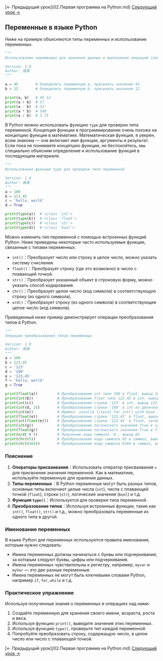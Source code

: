 [← Предыдущий урок](02.Первая программа на Python.md)   [Следующий урок →](04.Операторы.md)

## Переменные в языке Python

Ниже на примере объясняются типы переменных и использование переменных.

```python
"""
Использование переменных для хранения данных и выполнения операций сложения, вычитания, умножения и деления

Version: 1.0
Author: 骆昊
"""

a = 45        # Определить переменную a, присвоить значение 45
b = 12        # Определить переменную b, присвоить значение 12

print(a, b)   # 45 12
print(a + b)  # 57
print(a - b)  # 33
print(a * b)  # 540
print(a / b)  # 3.75
```

В Python можно использовать функцию `type` для проверки типа переменной. Концепция функции в программировании очень похожа на концепцию функции в математике. Математическая функция, я уверен, всем знакома — она включает имя функции, аргументы и результат. Если пока не понимаете концепцию функции, не беспокойтесь, мы специально объясним определение и использование функций в последующем материале.

```python
"""
Использование функции type для проверки типа переменной

Version: 1.0
Author: 骆昊
"""
a = 100
b = 123.45
c = 'hello, world'
d = True

print(type(a))  # <class 'int'>
print(type(b))  # <class 'float'>
print(type(c))  # <class 'str'>
print(type(d))  # <class 'bool'>
```

Можно изменить тип переменной с помощью встроенных функций Python. Ниже приведены некоторые часто используемые функции, связанные с типами переменных.

- `int()`：Преобразует число или строку в целое число, можно указать систему счисления.
- `float()`：Преобразует строку (где это возможно) в число с плавающей точкой.
- `str()`：Преобразует указанный объект в строковую форму, можно указать способ кодирования.
- `chr()`：Преобразует целое число (код символа) в соответствующую строку (из одного символа).
- `ord()`：Преобразует строку (из одного символа) в соответствующее целое число (код символа).

Приведенный ниже пример демонстрирует операции преобразования типов в Python.

```python
"""
Операции преобразования типов переменных

Version: 1.0
Author: 骆昊
"""
a = 100
b = 123.45
c = '123'
d = '100'
e = '123.45'
f = 'hello, world'
g = True

print(float(a))         # Преобразование int типа 100 в float, вывод 100.0
print(int(b))           # Преобразование float типа 123.45 в int, вывод 123
print(int(c))           # Преобразование строки '123' в int, вывод 123
print(int(d, 2))        # Преобразование строки '100' в int из двоичной формы, вывод 4
print(int(e))           # Ошибка: invalid literal for int() with base 10: '123.45'
print(float(e))         # Преобразование строки '123.45' в float, вывод 123.45
print(int(float(e)))    # Преобразование строки '123.45' в float, затем в int, вывод 123
print(int(g))           # Преобразование логического значения True в int, вывод 1
print(float(g))         # Преобразование логического значения True в float, вывод 1.0
print(ord('A'))         # Получение кода символа 'A', вывод 65
print(chr(65))          # Преобразование кода символа 65 в символ, вывод 'A'
print(chr(8364))        # Преобразование кода символа 8364 в символ, вывод '€'
```

### Пояснение

1. **Операторы присваивания**：Использовать оператор присваивания `=` для присвоения значения переменной. Как в математике, используйте переменную для хранения данных.
2. **Типы переменных**：В Python переменные могут быть разных типов, основные типы включают целые числа (`int`), числа с плавающей точкой (`float`), строки (`str`), логические значения (`bool`) и т.д.
3. **Функция `type()`**：Используется для проверки типа переменной.
4. **Преобразование типов**：Используя встроенные функции, такие как `int()`, `float()`, `str()` и т.д., можно преобразовать переменные из одного типа в другой.

### Именование переменных

В языке Python для переменных используются правила именования, которым нужно следовать:

- Имена переменных должны начинаться с буквы или подчеркивания, за которым следуют буквы, цифры или подчеркивания.
- Имена переменных чувствительны к регистру, например, `myvar` и `myVar` — это две разные переменные.
- Имена переменных не могут быть ключевыми словами Python, например `if`, `for`, `while` и т.д.

### Практическое упражнение

Используя полученные знания о переменных и операциях над ними:

1. Создайте переменную для хранения своего имени, возраста, роста и веса.
2. Используя функцию `print()`, выведите значения этих переменных.
3. Используя функцию `type()`, проверьте тип каждой переменной.
4. Попробуйте преобразовать строку, содержащую число, в целое число или число с плавающей точкой.

[← Предыдущий урок](02.Первая программа на Python.md)   [Следующий урок →](04.Операторы.md)
